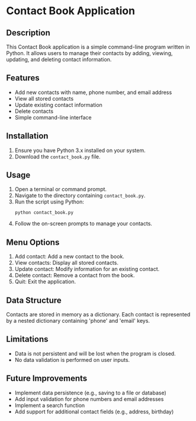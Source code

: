 # Contact Book Application

## Description
This Contact Book application is a simple command-line program written in Python. It allows users to manage their contacts by adding, viewing, updating, and deleting contact information.

## Features
- Add new contacts with name, phone number, and email address
- View all stored contacts
- Update existing contact information
- Delete contacts
- Simple command-line interface

## Installation
1. Ensure you have Python 3.x installed on your system.
2. Download the `contact_book.py` file.

## Usage
1. Open a terminal or command prompt.
2. Navigate to the directory containing `contact_book.py`.
3. Run the script using Python:
   ```
   python contact_book.py
   ```
4. Follow the on-screen prompts to manage your contacts.

## Menu Options
1. Add contact: Add a new contact to the book.
2. View contacts: Display all stored contacts.
3. Update contact: Modify information for an existing contact.
4. Delete contact: Remove a contact from the book.
5. Quit: Exit the application.

## Data Structure
Contacts are stored in memory as a dictionary. Each contact is represented by a nested dictionary containing 'phone' and 'email' keys.

## Limitations
- Data is not persistent and will be lost when the program is closed.
- No data validation is performed on user inputs.

## Future Improvements
- Implement data persistence (e.g., saving to a file or database)
- Add input validation for phone numbers and email addresses
- Implement a search function
- Add support for additional contact fields (e.g., address, birthday)

